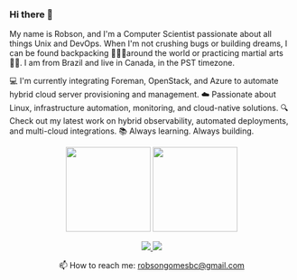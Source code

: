 ### Hi there 👋

My name is Robson, and I'm a Computer Scientist passionate about all things Unix and DevOps. When I'm not crushing bugs or building dreams, I can be found backpacking 🧗🏿‍♂️around the world or practicing martial arts 🤼‍♂️. I am from Brazil and live in Canada, in the PST timezone.

💻 I'm currently integrating Foreman, OpenStack, and Azure to automate hybrid cloud server provisioning and management.
☁️ Passionate about Linux, infrastructure automation, monitoring, and cloud-native solutions.
🔍 Check out my latest work on hybrid observability, automated deployments, and multi-cloud integrations.
📚 Always learning. Always building.
  
<p align='center'>
   <a href="https://github-readme-stats.vercel.app/api?username=enemy100&show_icons=true&count_private=true"><img
           height=150
           src="https://github-readme-stats.vercel.app/api?username=enemy100&show_icons=true&count_private=true"/></a>
   <a href="https://github.com/enemy100/github-readme-stats"><img height=150
                                                                  src="https://github-readme-stats.vercel.app/api/top-langs/?username=enemy100&layout=compact"/></a>
</p>

<p align='center'>
   <a href="https://www.linkedin.com/in/robsongomespereira/">
       <img src="https://img.shields.io/badge/linkedin-%230077B5.svg?&style=for-the-badge&logo=linkedin&logoColor=white"/>
   </a>
   <a href="https://t.me/joinchat/rob3dfk">
       <img src="https://img.shields.io/badge/Telegram-2CA5E0?style=for-the-badge&logo=telegram&logoColor=white"/>
   </a>
<p align='center'>
   📫 How to reach me: <a href='mailto:robsongomesbc@gmail.com'>robsongomesbc@gmail.com</a>
</p>


